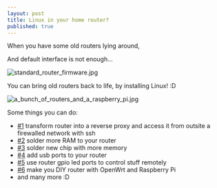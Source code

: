 ```yaml
---
layout: post
title: Linux in your home router?
published: true
---
```


When you have some old routers lying around,

And default interface is not enough...

![standard_router_firmware.jpg]({{site.baseurl}}/img/linux_in_your_home_router/standard_router_firmware.jpg)

You can bring old routers back to life, by installing Linux! :D
    
![a_bunch_of_routers_and_a_raspberry_pi.jpg]({{site.baseurl}}/img/linux_in_your_home_router/a_bunch_of_routers_and_a_raspberry_pi.jpg)

Some things you can do:
 * [#1](https://www.everythingcli.org/ssh-tunnelling-for-fun-and-profit-autossh/) transform router into a reverse proxy and access it from outsite a firewalled network with ssh
 * [#2](https://www.youtube.com/watch?v=4GlFipedUrs) solder more RAM to your router
 * [#3](https://www.youtube.com/watch?v=7Dwfdhn0nJM) solder new chip with more memory 
 * [#4](https://forum.openwrt.org/viewtopic.php?id=60707) add usb ports to your router
 * [#5](https://www.youtube.com/watch?v=BMMz_KJMwTk) use router gpio led ports to control stuff remotely
 * [#6](https://wiki.openwrt.org/toh/raspberry_pi_foundation/raspberry_pi) make you DIY router with OpenWrt and Raspberry Pi 
 * and many more :D
 